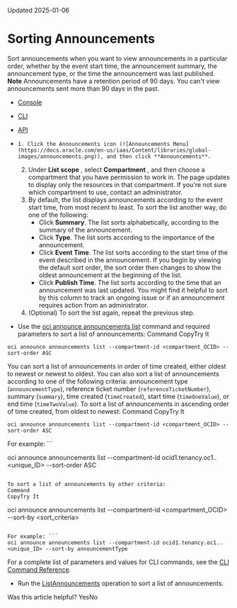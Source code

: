Updated 2025-01-06
# Sorting Announcements
Sort announcements when you want to view announcements in a particular order, whether by the event start time, the announcement summary, the announcement type, or the time the announcement was last published.
**Note** Announcements have a retention period of 90 days. You can't view announcements sent more than 90 days in the past.
  * [Console](https://docs.oracle.com/en-us/iaas/Content/General/Concepts/announcements_topic-To_sort_a_list_of_announcements.htm)
  * [CLI](https://docs.oracle.com/en-us/iaas/Content/General/Concepts/announcements_topic-To_sort_a_list_of_announcements.htm)
  * [API](https://docs.oracle.com/en-us/iaas/Content/General/Concepts/announcements_topic-To_sort_a_list_of_announcements.htm)


  *     1. Click the Announcements icon (![Announcements Menu](https://docs.oracle.com/en-us/iaas/Content/libraries/global-images/announcements.png)), and then click **Announcements**.
    2. Under **List scope** , select **Compartment** , and then choose a compartment that you have permission to work in. The page updates to display only the resources in that compartment. If you're not sure which compartment to use, contact an administrator.
    3. By default, the list displays announcements according to the event start time, from most recent to least. To sort the list another way, do one of the following:
       * Click **Summary**. The list sorts alphabetically, according to the summary of the announcement.
       * Click **Type**. The list sorts according to the importance of the announcement.
       * Click **Event Time**. The list sorts according to the start time of the event described in the announcement. If you begin by viewing the default sort order, the sort order then changes to show the oldest announcement at the beginning of the list.
       * Click **Publish Time**. The list sorts according to the time that an announcement was last updated. You might find it helpful to sort by this column to track an ongoing issue or if an announcement requires action from an administrator.
    4. (Optional) To sort the list again, repeat the previous step.
  * Use the [oci announce announcements list](https://docs.oracle.com/iaas/tools/oci-cli/3.25.4/oci_cli_docs/cmdref/announce/announcements/list.html) command and required parameters to sort a list of announcements:
Command
CopyTry It
```
oci announce announcements list --compartment-id <compartment_OCID> --sort-order ASC
```

You can sort a list of announcements in order of time created, either oldest to newest or newest to oldest. You can also sort a list of announcements according to one of the following criteria: announcement type (`announcementType`), reference ticket number (`referenceTicketNumber`), summary (`summary`), time created (`timeCreated`), start time (`timeOneValue`), or end time (`timeTwoValue`).
To sort a list of announcements in ascending order of time created, from oldest to newest: 
Command
CopyTry It
```
oci announce announcements list --compartment-id <compartment_OCID> --sort-order ASC
```

For example: ```

oci announce announcements list --compartment-id ocid1.tenancy.oc1..<unique_ID> --sort-order ASC
```

To sort a list of announcements by other criteria: 
Command
CopyTry It
```
oci announce announcements list --compartment-id <compartment_OCID> --sort-by <sort_criteria>
```

For example: ```
oci announce announcements list --compartment-id ocid1.tenancy.oc1..<unique_ID> --sort-by announcementType
```

For a complete list of parameters and values for CLI commands, see the [CLI Command Reference](https://docs.oracle.com/iaas/tools/oci-cli/latest).
  * Run the [ListAnnouncements](https://docs.oracle.com/iaas/api/#/en/announcements/latest/AnnouncementsCollection/ListAnnouncements) operation to sort a list of announcements.


Was this article helpful?
YesNo

